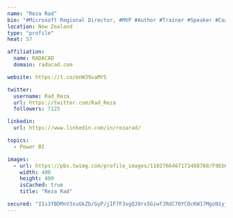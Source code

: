 ```yaml
---
name: "Reza Rad"
bio: "#Microsoft Regional Director, #MVP #Author #Trainer #Speaker #Coach #Consultant #PowerBI "
location: New Zealand
type: "profile"
heat: 57

affiliation:
  name: RADACAD
  domain: radacad.com

website: https://t.co/mnW39vaMYS

twitter:
  username: Rad_Reza
  url: https://twitter.com/Rad_Reza
  followers: 7125

linkedin:
  url: https://www.linkedin.com/in/rezarad/

topics:
  - Power BI

images:
  - url: https://pbs.twimg.com/profile_images/1102766467173408768/F9EbQENa_400x400.png
    width: 400
    height: 400
    isCached: true
    title: "Reza Rad"

secured: "I1s3fBDMnV3suGkZb/GyP/jIF7F3xgQJ9rx5GiwfJRdC70YCDcKW17MgoN1yjWn4Y0MiKyjJNanlcJC4AARZ+81lFroRJlrsLHHYjq1gzD2QxpU6sa5cFPhSlAKVijgvy/v2mL6Tc2tfGFic1jnpurVCmjmBmia5U+FQvrMtqpG1cs2WSsz00Abg3Q06ZZ5fFAUYpw4Lfz/QcU5GO+hW87xRKLBzxpUULxKBmc5bQzoGD/UnFr6gcppYNvlcim4m/ZL/v3xv0pM5kVY09HpP1BlkShAaLrMUVh0XUCrh7h2yZsPcZ1B7I3IFPYaS3V/yivVFY6B8MZ3LiOCRFm6gGnkCeEwwxA1041Fmy/dJOZrOeY/Hc30B0aHUFr2RhOvU/FjYmM+izsy6+unKHx0CxH3HE+28MTuSrpPZGl7uKgM=;QVxdtBjLO9eqXVhRZNeanw=="
---
```



